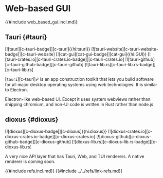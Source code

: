 # Web-based GUI

{{#include web_based_gui.incl.md}}

## Tauri {#tauri}

[![tauri][c-tauri-badge]][c-tauri]{{hi:tauri}}  [![tauri-website][c-tauri-website-badge]][c-tauri-website] [![cat-gui][cat-gui-badge]][cat-gui]{{hi:GUI}}
[![tauri-crates.io][c-tauri-crates.io-badge]][c-tauri-crates.io]
[![tauri-github][c-tauri-github-badge]][c-tauri-github]
[![tauri-lib.rs][c-tauri-lib.rs-badge]][c-tauri-lib.rs]

[`tauri`][c-tauri]⮳ is an app construction toolkit that lets you build software for all major desktop operating systems using web technologies. It is similar to Electron.

Electron-like web-based UI. Except it uses system webviews rather than shipping chromium, and non-UI code is written in Rust rather than node.js

## dioxus {#dioxus}

[![dioxus][c-dioxus-badge]][c-dioxus]{{hi:dioxus}}
[![dioxus-crates.io][c-dioxus-crates.io-badge]][c-dioxus-crates.io]
[![dioxus-github][c-dioxus-github-badge]][c-dioxus-github]
[![dioxus-lib.rs][c-dioxus-lib.rs-badge]][c-dioxus-lib.rs]

A very nice API layer that has Tauri, Web, and TUI renderers. A native renderer is coming soon.

{{#include refs.incl.md}}
{{#include ../../refs/link-refs.md}}

<div class="hidden">
</div>

